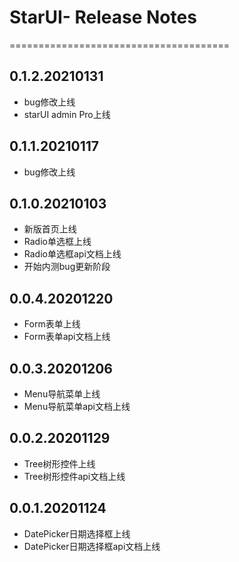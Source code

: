 # StarUI- Release Notes
======================================
## 0.1.2.20210131
* bug修改上线
* starUI admin Pro上线

## 0.1.1.20210117
* bug修改上线

## 0.1.0.20210103
* 新版首页上线
* Radio单选框上线
* Radio单选框api文档上线
* 开始内测bug更新阶段

## 0.0.4.20201220
* Form表单上线
* Form表单api文档上线

## 0.0.3.20201206
* Menu导航菜单上线
* Menu导航菜单api文档上线

## 0.0.2.20201129
* Tree树形控件上线
* Tree树形控件api文档上线

## 0.0.1.20201124
* DatePicker日期选择框上线
* DatePicker日期选择框api文档上线